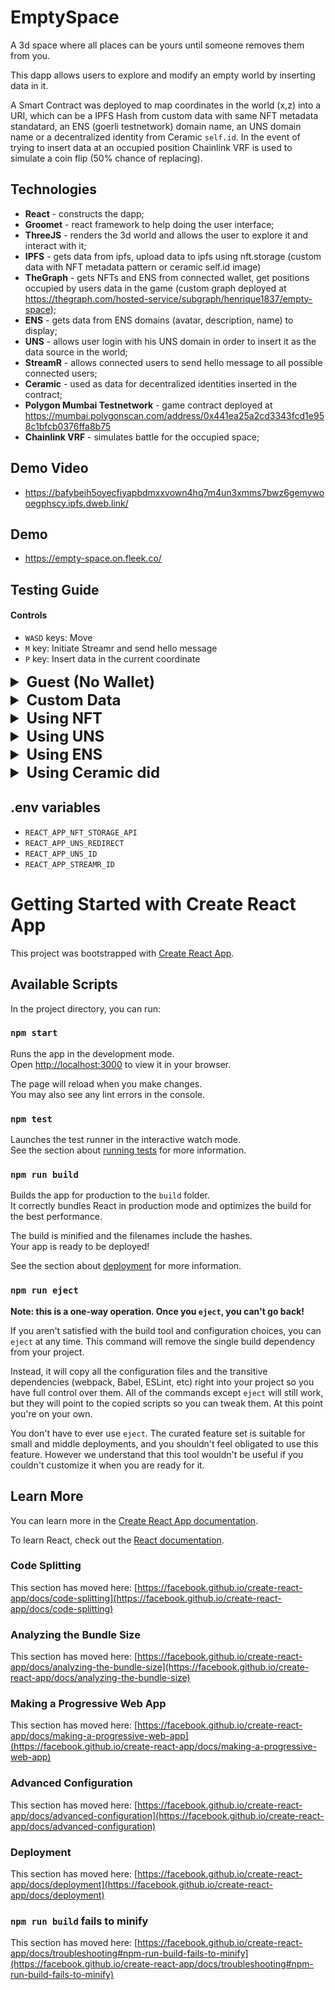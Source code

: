 # EmptySpace

  A 3d space where all places can be yours until someone removes them from you.

  This dapp allows users to explore and modify an empty world by inserting data in it.

  A Smart Contract was deployed to map coordinates in the world (x,z) into a URI, which can be a IPFS Hash from custom data with same NFT metadata standatard, an ENS (goerli testnetwork) domain name, an UNS domain name or a decentralized identity from Ceramic `self.id`. In the event of trying to insert data at an occupied position  Chainlink VRF is used to simulate a coin flip (50% chance of replacing).

## Technologies

  - **React** - constructs the dapp;
  - **Groomet** - react framework to help doing the user interface;
  - **ThreeJS** - renders the 3d world and allows the user to explore it and interact with it;
  - **IPFS** -  gets data from ipfs, upload data to ipfs using nft.storage (custom data with NFT metadata pattern or ceramic self.id image)
  - **TheGraph** - gets NFTs and ENS from connected wallet, get positions occupied by users data in the game (custom graph deployed at https://thegraph.com/hosted-service/subgraph/henrique1837/empty-space);
  - **ENS** - gets data from ENS domains (avatar, description, name) to display;
  - **UNS** - allows user login with his UNS domain in order to insert it as the data source in the world;
  - **StreamR** - allows connected users to send hello message to all possible connected users;
  - **Ceramic** - used as data for decentralized identities inserted in the contract;
  - **Polygon Mumbai Testnetwork** - game contract deployed at https://mumbai.polygonscan.com/address/0x441ea25a2cd3343fcd1e958c1bfcb0376ffa8b75
  - **Chainlink VRF** - simulates battle for the occupied space;

## Demo Video

 - https://bafybeih5oyecfiyapbdmxxvown4hq7m4un3xmms7bwz6gemywooegphscy.ipfs.dweb.link/

## Demo

 - https://empty-space.on.fleek.co/

## Testing Guide

#### Controls
  - `WASD` keys: Move
  - `M` key: Initiate Streamr and send hello message
  - `P` key: Insert data in the current coordinate

<details>
<summary style="font-size:24px"><b>Guest (No Wallet)</b></summary>

  This option can be selected by users that don't have Wallet connected, NFTs or custom URI setted.

 - Click "Play" button;

 ![Guest](https://nftstorage.link/ipfs/bafybeifdfj6j47qflrid3w2h52gjzh7w2fdxyb72o3v74zdb2ppcgo7sha/guest_1.png "Guest")

 - Move using `WASD` keys, explore the empty space! (it can be really empty or not, that depends on users!);

 ![Guest](https://nftstorage.link/ipfs/bafybeifdfj6j47qflrid3w2h52gjzh7w2fdxyb72o3v74zdb2ppcgo7sha/guest_2.png "Guest")

</details>

<details>
<summary style="font-size:24px"><b>Custom Data</b></summary>

- Connect your wallet

![Custom](https://nftstorage.link/ipfs/bafybeifdfj6j47qflrid3w2h52gjzh7w2fdxyb72o3v74zdb2ppcgo7sha/wallet_1.png "Custom")

- Click "Use Wallet" tab;

- Insert data in IPFS

 ![Custom](https://nftstorage.link/ipfs/bafybeifdfj6j47qflrid3w2h52gjzh7w2fdxyb72o3v74zdb2ppcgo7sha/wallet_2.png "Custom")

- Click "Play"

- Use "P" to insert the data in the world

 ![Custom](https://nftstorage.link/ipfs/bafybeifdfj6j47qflrid3w2h52gjzh7w2fdxyb72o3v74zdb2ppcgo7sha/wallet_3.png "Custom")


</details>

<details>

<summary style="font-size:24px"><b>Using NFT</b></summary>

- Click "Use NFT" tab;

- Select NFT

 ![NFT](https://nftstorage.link/ipfs/bafybeifdfj6j47qflrid3w2h52gjzh7w2fdxyb72o3v74zdb2ppcgo7sha/nft_1.jpeg "NFT")

- Click "Play"

- Use "P" to insert the nft data in the world

 ![NFT](https://nftstorage.link/ipfs/bafybeifdfj6j47qflrid3w2h52gjzh7w2fdxyb72o3v74zdb2ppcgo7sha/nft_2.jpeg "NFT")

</details>


<details>

<summary style="font-size:24px"><b>Using UNS</b></summary>

- Login with UNS;

 ![UNS](https://nftstorage.link/ipfs/bafybeifdfj6j47qflrid3w2h52gjzh7w2fdxyb72o3v74zdb2ppcgo7sha/uns_1.png "UNS")

- Click "Play"

 ![UNS](https://nftstorage.link/ipfs/bafybeifdfj6j47qflrid3w2h52gjzh7w2fdxyb72o3v74zdb2ppcgo7sha/uns_2.png "UNS")

- Use "P" to insert the uns data in the world

 ![UNS](https://nftstorage.link/ipfs/bafybeifdfj6j47qflrid3w2h52gjzh7w2fdxyb72o3v74zdb2ppcgo7sha/uns_3.png "UNS")

</details>


<details>

<summary style="font-size:24px"><b>Using ENS</b></summary>

- Do a domain at https://app.ens.domains/ on goerli test network

 ![ENS](https://nftstorage.link/ipfs/bafybeifdfj6j47qflrid3w2h52gjzh7w2fdxyb72o3v74zdb2ppcgo7sha/ens_1.png "ENS")

- Click "Use ENS" tab;

- Select ENS

 ![ENS](https://nftstorage.link/ipfs/bafybeifdfj6j47qflrid3w2h52gjzh7w2fdxyb72o3v74zdb2ppcgo7sha/ens_2.jpeg "ENS")

- Click "Play"

- Use "P" to insert the ens data in the world.

 ![ENS](https://nftstorage.link/ipfs/bafybeifdfj6j47qflrid3w2h52gjzh7w2fdxyb72o3v74zdb2ppcgo7sha/ens_3.jpeg "ENS")


</details>


<details>

<summary style="font-size:24px"><b>Using Ceramic did</b></summary>

- Click "Connect ceramic" secondary button;

 ![Ceramic](https://nftstorage.link/ipfs/bafybeifdfj6j47qflrid3w2h52gjzh7w2fdxyb72o3v74zdb2ppcgo7sha/ceramic_1.jpeg "Ceramic")

- Use actual or update profile

 ![Ceramic](https://nftstorage.link/ipfs/bafybeifdfj6j47qflrid3w2h52gjzh7w2fdxyb72o3v74zdb2ppcgo7sha/ceramic_2.jpeg "Ceramic")

- Click "Play"

- Use "P" to insert the self.id data in the world

 ![Ceramic](https://nftstorage.link/ipfs/bafybeifdfj6j47qflrid3w2h52gjzh7w2fdxyb72o3v74zdb2ppcgo7sha/ceramic_3.jpeg "Ceramic")

</details>


## .env variables

 - `REACT_APP_NFT_STORAGE_API`
 - `REACT_APP_UNS_REDIRECT`
 - `REACT_APP_UNS_ID`
 - `REACT_APP_STREAMR_ID`

# Getting Started with Create React App

This project was bootstrapped with [Create React App](https://github.com/facebook/create-react-app).

## Available Scripts

In the project directory, you can run:

### `npm start`

Runs the app in the development mode.\
Open [http://localhost:3000](http://localhost:3000) to view it in your browser.

The page will reload when you make changes.\
You may also see any lint errors in the console.

### `npm test`

Launches the test runner in the interactive watch mode.\
See the section about [running tests](https://facebook.github.io/create-react-app/docs/running-tests) for more information.

### `npm run build`

Builds the app for production to the `build` folder.\
It correctly bundles React in production mode and optimizes the build for the best performance.

The build is minified and the filenames include the hashes.\
Your app is ready to be deployed!

See the section about [deployment](https://facebook.github.io/create-react-app/docs/deployment) for more information.

### `npm run eject`

**Note: this is a one-way operation. Once you `eject`, you can't go back!**

If you aren't satisfied with the build tool and configuration choices, you can `eject` at any time. This command will remove the single build dependency from your project.

Instead, it will copy all the configuration files and the transitive dependencies (webpack, Babel, ESLint, etc) right into your project so you have full control over them. All of the commands except `eject` will still work, but they will point to the copied scripts so you can tweak them. At this point you're on your own.

You don't have to ever use `eject`. The curated feature set is suitable for small and middle deployments, and you shouldn't feel obligated to use this feature. However we understand that this tool wouldn't be useful if you couldn't customize it when you are ready for it.

## Learn More

You can learn more in the [Create React App documentation](https://facebook.github.io/create-react-app/docs/getting-started).

To learn React, check out the [React documentation](https://reactjs.org/).

### Code Splitting

This section has moved here: [https://facebook.github.io/create-react-app/docs/code-splitting](https://facebook.github.io/create-react-app/docs/code-splitting)

### Analyzing the Bundle Size

This section has moved here: [https://facebook.github.io/create-react-app/docs/analyzing-the-bundle-size](https://facebook.github.io/create-react-app/docs/analyzing-the-bundle-size)

### Making a Progressive Web App

This section has moved here: [https://facebook.github.io/create-react-app/docs/making-a-progressive-web-app](https://facebook.github.io/create-react-app/docs/making-a-progressive-web-app)

### Advanced Configuration

This section has moved here: [https://facebook.github.io/create-react-app/docs/advanced-configuration](https://facebook.github.io/create-react-app/docs/advanced-configuration)

### Deployment

This section has moved here: [https://facebook.github.io/create-react-app/docs/deployment](https://facebook.github.io/create-react-app/docs/deployment)

### `npm run build` fails to minify

This section has moved here: [https://facebook.github.io/create-react-app/docs/troubleshooting#npm-run-build-fails-to-minify](https://facebook.github.io/create-react-app/docs/troubleshooting#npm-run-build-fails-to-minify)
